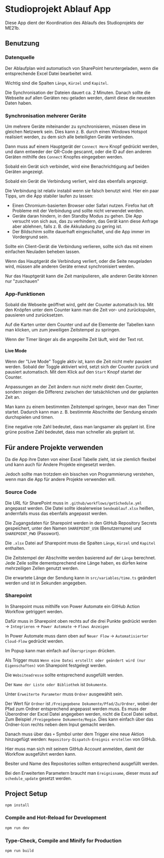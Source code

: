 # Studioprojekt Ablauf App

Diese App dient der Koordination des Ablaufs des Studioprojekts der ME21b.

## Benutzung

### Datenquelle

Der Ablaufplan wird automatisch von SharePoint heruntergeladen, wenn die entsprechende Excel Datei bearbeitet wird.

Wichtig sind die Spalten `Länge`, `Kürzel` und `Kapitel`.

Die Synchronisation der Dateien dauert ca. 2 Minuten. Danach sollte die Webseite auf allen Geräten neu geladen werden, damit diese die neuesten Daten haben.

### Synchronisation mehrerer Geräte

Um mehrere Geräte miteinander zu synchronisieren, müssen diese im gleichen Netzwerk sein. Dies kann z. B. durch einen Windows Hotspot realisiert werden, zu dem sich alle beteiligten Geräte verbinden.

Dann muss auf einem Hauptgerät der `Connect Here` Knopf gedrückt werden, und dann entweder der QR-Code gescannt, oder die ID auf den anderen Geräten mithilfe des `Connect` Knopfes eingegeben werden.

Sobald ein Gerät sich verbindet, wird eine Benachrichtigung auf beiden Geräten angezeigt.

Sobald ein Gerät die Verbindung verliert, wird das ebenfalls angezeigt.

Die Verbindung ist relativ instabil wenn sie falsch benutzt wird. Hier ein paar Tipps, um die App stabiler laufen zu lassen:

- Einen Chromium-basierten Browser oder Safari nutzen. Firefox hat oft Probleme mit der Verbindung und sollte nicht verwendet werden.
- Geräte daran hindern, in den Standby Modus zu gehen. Die App versucht von sich aus, das zu verhindern, das Gerät kann diese Anfrage aber ablehnen, falls z. B. die Akkuladung zu gering ist.
- Der Bildschirm sollte dauerhaft eingeschaltet, und die App immer im Vordergrund sein.

Sollte ein Client-Gerät die Verbindung verlieren, sollte sich das mit einem einfachen Neuladen beheben lassen.

Wenn das Hauptgerät die Verbindung verliert, oder die Seite neugeladen wird, müssen alle anderen Geräte erneut synchronisiert werden.

Nur das Hauptgerät kann die Zeit manipulieren, alle anderen Geräte können nur "zuschauen"

### App-Funktionen

Sobald die Webseite geöffnet wird, geht der Counter automatisch los. Mit den Knöpfen unter dem Counter kann man die Zeit vor- und zurückspulen, pausieren und zurücksetzen.

Auf die Karten unter dem Counter und auf die Elemente der Tabellen kann man klicken, um zum jeweiligen Zeitstempel zu springen.

Wenn der Timer länger als die angepeilte Zeit läuft, wird der Text rot.

#### Live Mode

Wenn der "Live Mode" Toggle aktiv ist, kann die Zeit nicht mehr pausiert werden. Sobald der Toggle aktiviert wird, setzt sich der Counter zurück und pausiert automatisch. Mit dem Klick auf den `Start` Knopf startet der Counter.

Anpassungen an der Zeit ändern nun nicht mehr direkt den Counter, sondern zeigen die Differenz zwischen der tatsächlichen und der geplanten Zeit an.

Man kann zu einem bestimmten Zeitstempel springen, bevor man den Timer startet. Dadurch kann man z. B. bestimmte Abschnitte der Sendung einzeln durchspielen und timen.

Eine negative rote Zahl bedeutet, dass man langsamer als geplant ist. Eine grüne positive Zahl bedeutet, dass man schneller als geplant ist.

## Für andere Projekte verwenden

Da die App ihre Daten von einer Excel Tabelle zieht, ist sie ziemlich flexibel und kann auch für Andere Projekte eingesetzt werden.

Jedoch sollte man trotzdem ein bisschen von Programmierung verstehen, wenn man die App für andere Projekte verwenden will.

### Source Code

Die URL für SharePoint muss in `.github/workflows/getSchedule.yml` angepasst werden. Die Datei sollte idealerweise `Sendeablauf.xlsx` heißen, andernfalls muss das ebenfalls angepasst werden.

Die Zugangsdaten für Sharepoint werden in den GitHub Repository Secrets gespeichert, unter den Namen `SHAREPOINT_USN` (Benutzername) und `SHAREPOINT_PWD` (Passwort).

Die `.xlsx` Datei auf Sharepoint muss die Spalten `Länge`, `Kürzel` und `Kapitel` enthalten.

Die Zeitstempel der Abschnitte werden basierend auf der `Länge` berechnet. Jede Zeile sollte dementsprechend eine Länge haben, es dürfen keine mehrzeiligen Zellen genutzt werden.

Die erwartete Länge der Sendung kann in `src/variables/time.ts` geändert werden und ist in Sekunden angegeben.

### Sharepoint

In Sharepoint muss mithilfe von Power Automate ein GitHub Action Workflow getriggert werden.

Dafür muss in Sharepoint oben rechts auf die drei Punkte gedrückt werden -> `Integrieren` -> `Power Automate` -> `Flows Anzeigen`

In Power Automate muss dann oben auf `Neuer Flow` -> `Automatisierter Cloud-Flow` gedrückt werden.

Im Popup kann man einfach auf `Überspringen` drücken.

Als Trigger muss `Wenn eine Datei erstellt oder geändert wird (nur Eigenschaften)` von Sharepoint festgelegt werden.

Die `Websiteadresse` sollte entsprechend ausgefüllt werden.

Der `Name der Liste oder Bibliothek` ist `Dokumente`.

Unter `Erweiterte Parameter` muss `Ordner` ausgewählt sein.

Der Wert für `Ordner` ist `/Freigegebene Dokumente/Pfad/Zu/Ordner`, wobei der Pfad zum Ordner entsprechend angepasst werden muss. Es muss der Überordner der Excel Datei angegeben werden, nicht die Excel Datei selbst. Zum Beispiel `/Freigegebene Dokumente/Regie`. Dies kann einfach über das Ordner-Icon rechts neben dem Input gemacht werden.

Danach muss über das `+` Symbol unter dem Trigger eine neue Aktion hinzugefügt werden: `Repository-Dispatch-Ereignis erstellen` von GitHub.

Hier muss man sich mit seinem GitHub Account anmelden, damit der Workflow ausgeführt werden kann.

Besiter und Name des Repositories sollten entsprechend ausgefüllt werden.

Bei den Erweiterten Parametern braucht man `Ereignisname`, dieser muss auf `schedule_update` gesetzt werden.

## Project Setup

```sh
npm install
```

### Compile and Hot-Reload for Development

```sh
npm run dev
```

### Type-Check, Compile and Minify for Production

```sh
npm run build
```
